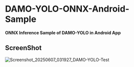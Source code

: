 # DAMO-YOLO-ONNX-Android-Sample
**ONNX Inference Sample of DAMO-YOLO in Android App**

## ScreenShot
![Screenshot_20250607_031927_DAMO-YOLO-Test](https://github.com/user-attachments/assets/5ce9722e-84c3-479d-9ead-35611b8dee37)
